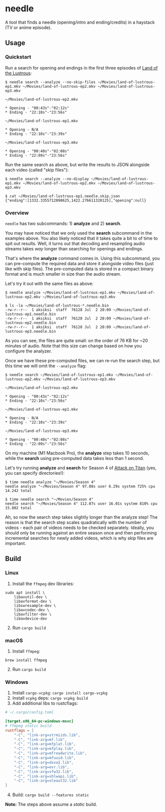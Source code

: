 # needle

A tool that finds a needle (opening/intro and ending/credits) in a haystack (TV or anime episode).

## Usage

### Quickstart

Run a search for opening and endings in the first three episodes of [Land of the Lustrous](https://en.wikipedia.org/wiki/Land_of_the_Lustrous_(TV_series)):

```
$ needle search --analyze --no-skip-files ~/Movies/land-of-lustrous-ep1.mkv ~/Movies/land-of-lustrous-ep2.mkv ~/Movies/land-of-lustrous-ep3.mkv

~/Movies/land-of-lustrous-ep2.mkv

* Opening - "00:43s"-"02:12s"
* Ending - "22:10s"-"23:56s"

~/Movies/land-of-lustrous-ep1.mkv

* Opening - N/A
* Ending - "22:10s"-"23:39s"

~/Movies/land-of-lustrous-ep3.mkv

* Opening - "00:40s"-"02:08s"
* Ending - "22:09s"-"23:56s"
```

Run the same search as above, but write the results to JSON alongside each video (called "skip files"):

```
$ needle search --analyze --no-display ~/Movies/land-of-lustrous-ep1.mkv ~/Movies/land-of-lustrous-ep2.mkv ~/Movies/land-of-lustrous-ep3.mkv

$ cat ~/Movies/land-of-lustrous-ep1.needle.skip.json
{"ending":[1332.3355712890625,1422.276611328125],"opening":null}
```

### Overview

`needle` has two subcommands: 1) **analyze** and 2) **search**.

You may have noticed that we only used the **search** subcommand in the examples above. You also likely noticed that it takes quite a bit to of time to spit out results. Well, it turns out that decoding and resampling audio streams takes *way* longer than searching for openings and endings.

That's where the **analyze** command comes in. Using this subcommand, you can pre-compute the required data and store it alongside video files (just like with skip files). The pre-computed data is stored in a compact binary format and is much smaller in size than the audio stream.

Let's try it out with the same files as above:

```
$ needle analyze ~/Movies/land-of-lustrous-ep1.mkv ~/Movies/land-of-lustrous-ep2.mkv ~/Movies/land-of-lustrous-ep3.mkv

$ ls -la ~/Movies/land-of-lustrous-*.needle.bin
-rw-r--r--  1 aksiksi  staff  76128 Jul  2 20:09 ~/Movies/land-of-lustrous-ep1.needle.bin
-rw-r--r--  1 aksiksi  staff  76128 Jul  2 20:09 ~/Movies/land-of-lustrous-ep2.needle.bin
-rw-r--r--  1 aksiksi  staff  76128 Jul  2 20:09 ~/Movies/land-of-lustrous-ep3.needle.bin
```

As you can see, the files are quite small: on the order of 76 KB for ~20 minutes of audio. Note that this size can change based on how you configure the analyzer.

Once we have these pre-computed files, we can re-run the search step, but this time we will omit the `--analyze` flag:

```
$ needle search ~/Movies/land-of-lustrous-ep1.mkv ~/Movies/land-of-lustrous-ep2.mkv ~/Movies/land-of-lustrous-ep3.mkv

~/Movies/land-of-lustrous-ep2.mkv

* Opening - "00:43s"-"02:12s"
* Ending - "22:10s"-"23:56s"

~/Movies/land-of-lustrous-ep1.mkv

* Opening - N/A
* Ending - "22:10s"-"23:39s"

~/Movies/land-of-lustrous-ep3.mkv

* Opening - "00:40s"-"02:08s"
* Ending - "22:09s"-"23:56s"
```

On my machine (M1 Macbook Pro), the **analyze** step takes 10 seconds, while the **search** using pre-computed data takes less than 1 second.

Let's try running **analyze** and **search** for Season 4 of [Attack on Titan](https://en.wikipedia.org/wiki/Attack_on_Titan_(TV_series)) (yes, you can specify directories!):

```
$ time needle analyze "~/Movies/Season 4"
needle analyze "~/Movies/Season 4" 97.08s user 6.29s system 725% cpu 14.242 total

$ time needle search "~/Movies/Season 4"
needle search "~/Movies/Season 4" 112.07s user 16.01s system 810% cpu 15.802 total
```

Ah, so now the search step takes slightly longer than the analyze step! The reason is that the search step scales quadratically with the number of videos - each pair of videos needs to be checked separately. Ideally, you should only be running against an entire season once and then performing incremental searches for newly added videos, which is why skip files are important.

## Build

### Linux

1. Install the `ffmpeg` dev libraries:

```
sudo apt install \
    libavutil-dev \
    libavformat-dev \
    libswresample-dev \
    libavcodec-dev \
    libavfilter-dev \
    libavdevice-dev
```

2. Run `cargo build`

### macOS

1. Install `ffmpeg`:

```
brew install ffmpeg
```

2. Run `cargo build`

### Windows

1. Install `cargo-vcpkg`: `cargo install cargo-vcpkg`
2. Install `vcpkg` deps: `cargo vcpkg build`
3. Add additional libs to rustcflags:

```toml
# ~/.cargo/config.toml

[target.x86_64-pc-windows-msvc]
# ffmpeg static build
rustflags = [
    "-C", "link-arg=strmiids.lib",
    "-C", "link-arg=mf.lib",
    "-C", "link-arg=mfplat.lib",
    "-C", "link-arg=mfplay.lib",
    "-C", "link-arg=mfreadwrite.lib",
    "-C", "link-arg=mfuuid.lib",
    "-C", "link-arg=dxva2.lib",
    "-C", "link-arg=evr.lib",
    "-C", "link-arg=vfw32.lib",
    "-C", "link-arg=shlwapi.lib",
    "-C", "link-arg=oleaut32.lib"
]
```

4. Build: `cargo build --features static`

**Note:** The steps above assume a *static* build.

